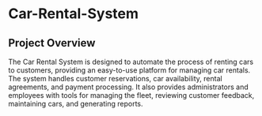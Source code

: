 # Car-Rental-System
## Project Overview
The Car Rental System is designed to automate the process of renting cars to customers, providing an easy-to-use platform for managing car rentals. The system handles customer reservations, car availability, rental agreements, and payment processing. It also provides administrators and employees with tools for managing the fleet, reviewing customer feedback, maintaining cars, and generating reports.
